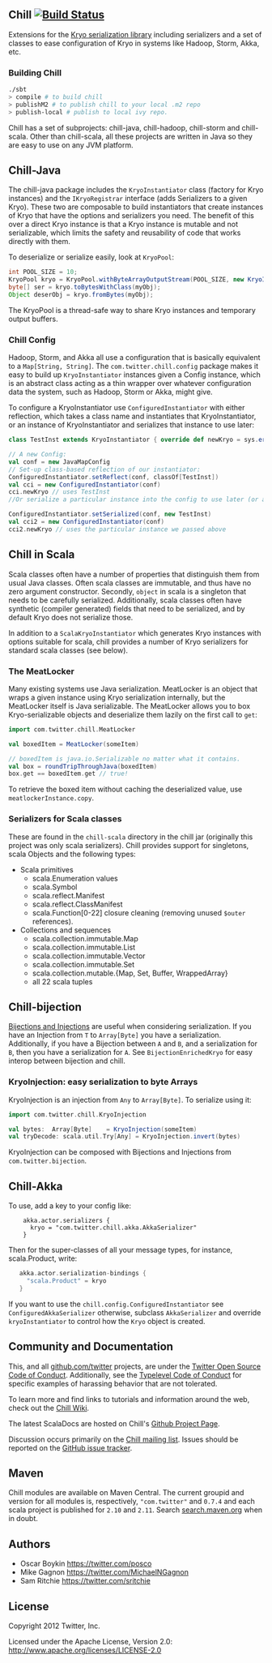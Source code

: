 ## Chill [![Build Status](https://secure.travis-ci.org/twitter/chill.png)](http://travis-ci.org/twitter/chill)

Extensions for the [Kryo serialization library](https://github.com/EsotericSoftware/kryo) including
serializers and a set of classes to ease configuration of Kryo in systems like Hadoop, Storm,
Akka, etc.


### Building Chill

```bash
./sbt
> compile # to build chill
> publishM2 # to publish chill to your local .m2 repo
> publish-local # publish to local ivy repo.
```

Chill has a set of subprojects: chill-java, chill-hadoop, chill-storm and chill-scala.  Other than
chill-scala, all these projects are written in Java so they are easy to use on any JVM platform.

## Chill-Java

The chill-java package includes the `KryoInstantiator` class (factory for Kryo instances)
and the `IKryoRegistrar` interface (adds Serializers to a given Kryo). These two are composable
to build instantiators that create instances of Kryo that have the options and serializers you
need. The benefit of this over a direct Kryo instance is that a Kryo instance is mutable and not
serializable, which limits the safety and reusability of code that works directly with them.

To deserialize or serialize easily, look at `KryoPool`:

```java
int POOL_SIZE = 10;
KryoPool kryo = KryoPool.withByteArrayOutputStream(POOL_SIZE, new KryoInstantiator());
byte[] ser = kryo.toBytesWithClass(myObj);
Object deserObj = kryo.fromBytes(myObj);
```

The KryoPool is a thread-safe way to share Kryo instances and temporary output buffers.

### Chill Config

Hadoop, Storm, and Akka all use a configuration that is basically equivalent to a `Map[String,
String]`. The `com.twitter.chill.config` package makes it easy to build up `KryoInstantiator`
instances given a Config instance, which is an abstract class acting as a thin wrapper over
whatever configuration data the system, such as Hadoop, Storm or Akka, might give.

To configure a KryoInstantiator use `ConfiguredInstantiator` with either reflection,
which takes a class name and instantiates that KryoInstantiator, or an instance of KryoInstantiator
and serializes that instance to use later:
```scala
class TestInst extends KryoInstantiator { override def newKryo = sys.error("blow up") }

// A new Config:
val conf = new JavaMapConfig
// Set-up class-based reflection of our instantiator:
ConfiguredInstantiator.setReflect(conf, classOf[TestInst])
val cci = new ConfiguredInstantiator(conf)
cci.newKryo // uses TestInst
//Or serialize a particular instance into the config to use later (or another node):

ConfiguredInstantiator.setSerialized(conf, new TestInst)
val cci2 = new ConfiguredInstantiator(conf)
cci2.newKryo // uses the particular instance we passed above
```

## Chill in Scala

Scala classes often have a number of properties that distinguish them from usual Java classes. Often
scala classes are immutable, and thus have no zero argument constructor. Secondly, `object` in scala is
a singleton that needs to be carefully serialized. Additionally, scala classes often have synthetic
(compiler generated) fields that need to be serialized, and by default Kryo does not serialize
those.

In addition to a `ScalaKryoInstantiator` which generates Kryo instances with options suitable for
scala, chill provides a number of Kryo serializers for standard scala classes (see below).

### The MeatLocker

Many existing systems use Java serialization. MeatLocker is an object that wraps a given instance
using Kryo serialization internally, but the MeatLocker itself is Java serializable.
The MeatLocker allows you to box Kryo-serializable objects and deserialize them lazily on the first call to `get`:

```scala
import com.twitter.chill.MeatLocker

val boxedItem = MeatLocker(someItem)

// boxedItem is java.io.Serializable no matter what it contains.
val box = roundTripThroughJava(boxedItem)
box.get == boxedItem.get // true!
```

To retrieve the boxed item without caching the deserialized value, use `meatlockerInstance.copy`.

### Serializers for Scala classes

These are found in the `chill-scala` directory in the chill jar (originally this project was
only scala serializers).  Chill provides support for singletons, scala Objects and the following types:

* Scala primitives
  * scala.Enumeration values
  * scala.Symbol
  * scala.reflect.Manifest
  * scala.reflect.ClassManifest
  * scala.Function[0-22] closure cleaning (removing unused `$outer` references).
* Collections and sequences
  * scala.collection.immutable.Map
  * scala.collection.immutable.List
  * scala.collection.immutable.Vector
  * scala.collection.immutable.Set
  * scala.collection.mutable.{Map, Set, Buffer, WrappedArray}
  * all 22 scala tuples

## Chill-bijection

[Bijections and Injections](https://github.com/twitter/bijection) are useful when considering serialization. If you have an Injection from `T` to `Array[Byte]` you have a serialization.  Additionally, if you have a Bijection between `A` and `B`, and a serialization for `B`, then you have a serialization for `A`.  See `BijectionEnrichedKryo` for easy interop between bijection and chill.

### KryoInjection: easy serialization to byte Arrays

KryoInjection is an injection from `Any` to `Array[Byte]`. To serialize using it:

```scala
import com.twitter.chill.KryoInjection

val bytes:  Array[Byte]    = KryoInjection(someItem)
val tryDecode: scala.util.Try[Any] = KryoInjection.invert(bytes)
```

KryoInjection can be composed with Bijections and Injections from `com.twitter.bijection`.

## Chill-Akka

To use, add a key to your config like:
```
    akka.actor.serializers {
      kryo = "com.twitter.chill.akka.AkkaSerializer"
    }
```

Then for the super-classes of all your message types, for instance, scala.Product, write:
```scala
   akka.actor.serialization-bindings {
     "scala.Product" = kryo
   }
```

If you want to use the `chill.config.ConfiguredInstantiator` see `ConfiguredAkkaSerializer`
otherwise, subclass `AkkaSerializer` and override `kryoInstantiator` to control how the `Kryo`
object is created.

## Community and Documentation

This, and all [github.com/twitter](https://github.com/twitter) projects, are under the [Twitter Open Source Code of Conduct](https://engineering.twitter.com/opensource/code-of-conduct). Additionally, see the [Typelevel Code of Conduct](http://typelevel.org/conduct) for specific examples of harassing behavior that are not tolerated.

To learn more and find links to tutorials and information around the web, check out the [Chill Wiki](https://github.com/twitter/chill/wiki).

The latest ScalaDocs are hosted on Chill's [Github Project Page](http://twitter.github.io/chill).

Discussion occurs primarily on the [Chill mailing list](https://groups.google.com/forum/#!forum/chill-user). Issues should be reported on the [GitHub issue tracker](https://github.com/twitter/chill/issues).

## Maven

Chill modules are available on Maven Central. The current groupid and version for all modules is, respectively, `"com.twitter"` and  `0.7.4` and each scala project is published for `2.10` and `2.11`. Search [search.maven.org](http://search.maven.org/#search%7Cga%7C1%7Cchill) when in doubt.

## Authors

* Oscar Boykin <https://twitter.com/posco>
* Mike Gagnon <https://twitter.com/MichaelNGagnon>
* Sam Ritchie <https://twitter.com/sritchie>

## License

Copyright 2012 Twitter, Inc.

Licensed under the Apache License, Version 2.0: http://www.apache.org/licenses/LICENSE-2.0

